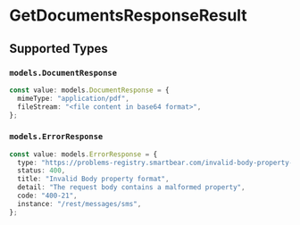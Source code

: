 # GetDocumentsResponseResult


## Supported Types

### `models.DocumentResponse`

```typescript
const value: models.DocumentResponse = {
  mimeType: "application/pdf",
  fileStream: "<file content in base64 format>",
};
```

### `models.ErrorResponse`

```typescript
const value: models.ErrorResponse = {
  type: "https://problems-registry.smartbear.com/invalid-body-property-format",
  status: 400,
  title: "Invalid Body property format",
  detail: "The request body contains a malformed property",
  code: "400-21",
  instance: "/rest/messages/sms",
};
```

